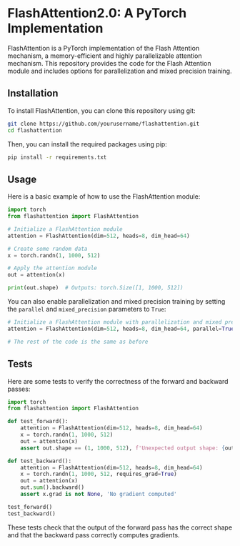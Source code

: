 # FlashAttention2.0: A PyTorch Implementation

FlashAttention is a PyTorch implementation of the Flash Attention mechanism, a memory-efficient and highly parallelizable attention mechanism. This repository provides the code for the Flash Attention module and includes options for parallelization and mixed precision training.

## Installation

To install FlashAttention, you can clone this repository using git:

```bash
git clone https://github.com/yourusername/flashattention.git
cd flashattention
```

Then, you can install the required packages using pip:

```bash
pip install -r requirements.txt
```

## Usage

Here is a basic example of how to use the FlashAttention module:

```python
import torch
from flashattention import FlashAttention

# Initialize a FlashAttention module
attention = FlashAttention(dim=512, heads=8, dim_head=64)

# Create some random data
x = torch.randn(1, 1000, 512)

# Apply the attention module
out = attention(x)

print(out.shape)  # Outputs: torch.Size([1, 1000, 512])
```

You can also enable parallelization and mixed precision training by setting the `parallel` and `mixed_precision` parameters to `True`:

```python
# Initialize a FlashAttention module with parallelization and mixed precision
attention = FlashAttention(dim=512, heads=8, dim_head=64, parallel=True, mixed_precision=True)

# The rest of the code is the same as before
```

## Tests

Here are some tests to verify the correctness of the forward and backward passes:

```python
import torch
from flashattention import FlashAttention

def test_forward():
    attention = FlashAttention(dim=512, heads=8, dim_head=64)
    x = torch.randn(1, 1000, 512)
    out = attention(x)
    assert out.shape == (1, 1000, 512), f'Unexpected output shape: {out.shape}'

def test_backward():
    attention = FlashAttention(dim=512, heads=8, dim_head=64)
    x = torch.randn(1, 1000, 512, requires_grad=True)
    out = attention(x)
    out.sum().backward()
    assert x.grad is not None, 'No gradient computed'

test_forward()
test_backward()
```

These tests check that the output of the forward pass has the correct shape and that the backward pass correctly computes gradients.
